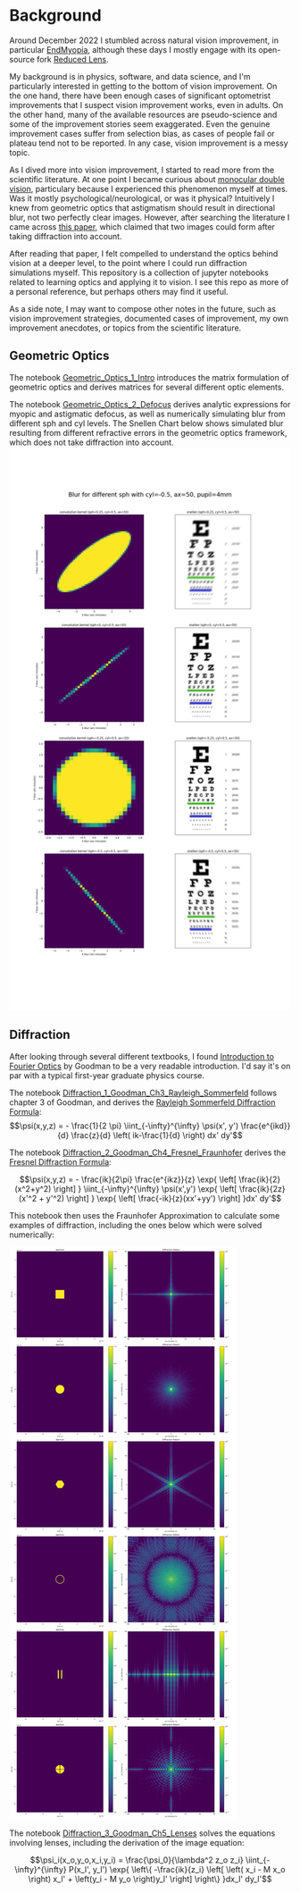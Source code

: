 # Background

Around December 2022 I stumbled across natural vision improvement, in particular [EndMyopia](endmyopia.org), although these days I mostly engage with its open-source fork [Reduced Lens](reducedlens.org).

My background is in physics, software, and data science, and I'm particularly interested in getting to the bottom of vision improvement. 
On the one hand, there have been enough cases of significant optometrist improvements that I suspect vision improvement works, even in adults.
On the other hand, many of the available resources are pseudo-science and some of the improvement stories seem exaggerated.
Even the genuine improvement cases suffer from selection bias, as cases of people fail or plateau tend not to be reported.
In any case, vision improvement is a messy topic.

As I dived more into vision improvement, I started to read more from the scientific literature.
At one point I became curious about [monocular double vision](https://wiki.reducedlens.org/wiki/Double_vision), particulary because I experienced this phenomenon myself at times.
Was it mostly psychological/neurological, or was it physical?
Intuitively I knew from geometric optics that astigmatism should result in directional blur, not two perfectly clear images.
However, after searching the literature I came across [this paper](https://www.ncbi.nlm.nih.gov/pmc/articles/PMC2258122/), which claimed that two images could form after taking diffraction into account.

After reading that paper, I felt compelled to understand the optics behind vision at a deeper level, to the point where I could run diffraction simulations myself.
This repository is a collection of jupyter notebooks related to learning optics and applying it to vision.
I see this repo as more of a personal reference, but perhaps others may find it useful.

As a side note, I may want to compose other notes in the future, such as vision improvement strategies, documented cases of improvement, my own improvement anecdotes, or topics from the scientific literature.

## Geometric Optics

The notebook [Geometric_Optics_1_Intro](./Geometric_Optics_1_Intro.ipynb) introduces the matrix formulation of geometric optics and derives matrices for several different optic elements.

The notebook [Geometric_Optics_2_Defocus](./Geometric_Optics_2_Defocus.ipynb) derives analytic expressions for myopic and astigmatic defocus, as well as numerically simulating blur from different sph and cyl levels.
The Snellen Chart below shows simulated blur resulting from different refractive errors in the geometric optics framework, which does not take diffraction into account.
![Simulated Snellen](./images/combined_sph_cyl_defocus.png)

## Diffraction

After looking through several different textbooks, I found [Introduction to Fourier Optics](https://docs.google.com/file/d/0B78A_rsP6RDSS3VRWk12Y2FUcVk/edit?pli=1&resourcekey=0-EdJQY3UFbqEiJnqV8YDPNA) by Goodman to be a very readable introduction. 
I'd say it's on par with a typical first-year graduate physics course.

The notebook [Diffraction_1_Goodman_Ch3_Rayleigh_Sommerfeld](Diffraction_1_Goodman_Ch3_Rayleigh_Sommerfeld.ipynb) follows chapter 3 of Goodman, and derives the [Rayleigh Sommerfeld Diffraction Formula](https://en.wikipedia.org/wiki/Helmholtz_equation#Three-dimensional_solutions_given_the_function_on_a_2-dimensional_plane):
$$\psi(x,y,z) = - \frac{1}{2 \pi} \iint_{-\infty}^{\infty} \psi(x', y') \frac{e^{ikd}}{d} \frac{z}{d} \left( ik-\frac{1}{d} \right) dx' dy'$$

The notebook [Diffraction_2_Goodman_Ch4_Fresnel_Fraunhofer](./Diffraction_2_Goodman_Ch4_Fresnel_Fraunhofer.ipynb) derives the [Fresnel Diffraction Formula](https://en.wikipedia.org/wiki/Fresnel_diffraction):

$$\psi(x,y,z) = - \frac{ik}{2\pi} \frac{e^{ikz}}{z} \exp{ \left[ \frac{ik}{2}(x^2+y^2) \right] } \iint_{-\infty}^{\infty} \psi(x',y') \exp{ \left[ \frac{ik}{2z}(x'^2 + y'^2) \right] }  \exp{ \left[ \frac{-ik}{z}(xx'+yy') \right] }dx' dy'$$

This notebook then uses the Fraunhofer Approximation to calculate some examples of diffraction, including the ones below which were solved numerically:

![Fraunhofer Examples](./images/fraunhofer_examples.png)

The notebook [Diffraction_3_Goodman_Ch5_Lenses](./Diffraction_3_Goodman_Ch5_Lenses.ipynb) solves the equations involving lenses, including the derivation of the image equation:

$$\psi_i(x_o,y_o,x_i,y_i) = \frac{\psi_0}{\lambda^2 z_o z_i} \iint_{-\infty}^{\infty} P(x_l', y_l') \exp{ \left\{ -\frac{ik}{z_i} \left[ \left( x_i - M x_o \right) x_l' + \left(y_i - M y_o \right)y_l' \right] \right\} }dx_l' dy_l'$$
